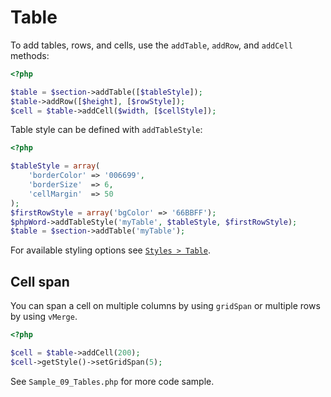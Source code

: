 # Table

To add tables, rows, and cells, use the ``addTable``, ``addRow``, and ``addCell`` methods:

``` php
<?php

$table = $section->addTable([$tableStyle]);
$table->addRow([$height], [$rowStyle]);
$cell = $table->addCell($width, [$cellStyle]);
```

Table style can be defined with ``addTableStyle``:

``` php
<?php

$tableStyle = array(
    'borderColor' => '006699',
    'borderSize'  => 6,
    'cellMargin'  => 50
);
$firstRowStyle = array('bgColor' => '66BBFF');
$phpWord->addTableStyle('myTable', $tableStyle, $firstRowStyle);
$table = $section->addTable('myTable');
```

For available styling options see [`Styles > Table`](../styles/table.md).

## Cell span

You can span a cell on multiple columns by using ``gridSpan`` or multiple rows by using ``vMerge``.

``` php
<?php

$cell = $table->addCell(200);
$cell->getStyle()->setGridSpan(5);
```

See ``Sample_09_Tables.php`` for more code sample.